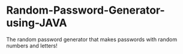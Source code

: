 # Random-Password-Generator-using-JAVA
The random password generator that makes passwords with random numbers and letters!
